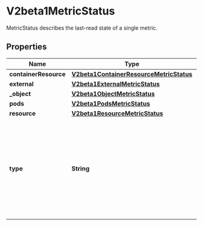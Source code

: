 

# V2beta1MetricStatus

MetricStatus describes the last-read state of a single metric.

## Properties

| Name | Type | Description | Notes |
|------------ | ------------- | ------------- | -------------|
|**containerResource** | [**V2beta1ContainerResourceMetricStatus**](V2beta1ContainerResourceMetricStatus.md) |  |  [optional] |
|**external** | [**V2beta1ExternalMetricStatus**](V2beta1ExternalMetricStatus.md) |  |  [optional] |
|**_object** | [**V2beta1ObjectMetricStatus**](V2beta1ObjectMetricStatus.md) |  |  [optional] |
|**pods** | [**V2beta1PodsMetricStatus**](V2beta1PodsMetricStatus.md) |  |  [optional] |
|**resource** | [**V2beta1ResourceMetricStatus**](V2beta1ResourceMetricStatus.md) |  |  [optional] |
|**type** | **String** | type is the type of metric source.  It will be one of \&quot;ContainerResource\&quot;, \&quot;External\&quot;, \&quot;Object\&quot;, \&quot;Pods\&quot; or \&quot;Resource\&quot;, each corresponds to a matching field in the object. Note: \&quot;ContainerResource\&quot; type is available on when the feature-gate HPAContainerMetrics is enabled |  |



